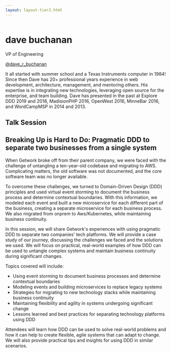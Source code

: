 ```yaml
---
layout: layout-tier2.html
---
```

<div class="container section featured-speaker">
   <div class="row">
     <div class="col-xs-12 col-sm-2 new-img-container">
       <img class="new-speaker-page-img dave-buchanan" />
       </div>
     <div class="col-xs-12 col-sm-10 copy-container">
       <h1 class="speaker-header">dave buchanan</h1>
       <span class="speaker-subtitle">VP of Engineering</span>
       <p><a class="speaker-handle" href="https://twitter.com/dave_r_buchanan" target="_blank">@dave_r_buchanan</a></p>
       <p>It all started with summer school and a Texas Instruments computer in 1984! Since then Dave has 20+ professional years experience in web development, architecture, management, and mentoring others. His expertise is in integrating new technologies, leveraging open source for the enterprise, and team building. Dave has presented in the past at Explore DDD 2019 and 2018, MadisionPHP 2016, OpenWest 2016, MinneBar 2016, and WordCampMSP in 2014 and 2013.</p>
       <h2>Talk Session</h2>
       <h2 class="gold">Breaking Up is Hard to Do: Pragmatic DDD to separate two businesses from a single system</h2>
       <p>When Getwork broke off from their parent company, we were faced with the challenge of untangling a ten-year-old codebase and migrating to AWS. Complicating matters, the old software was not documented, and the core software team was no longer available.</p>
        <p>To overcome these challenges, we turned to Domain-Driven Design (DDD) principles and used virtual event storming to document the business process and determine contextual boundaries. With this information, we modeled each event and built a new microservice for each different part of the business, creating a separate microservice for each business process. We also migrated from onprem to Aws/Kubernetes, while maintaining business continuity.</p>
        <p>In this session, we will share Getwork's experiences with using pragmatic DDD to separate two companies' tech platforms. We will provide a case study of our journey, discussing the challenges we faced and the solutions we used. We will focus on practical, real-world examples of how DDD can be used to untangle complex systems and maintain business continuity during significant changes.</p>
        <p>Topics covered will include:</p>
        <ul>
            <li>Using event storming to document business processes and determine contextual boundaries</li>
            <li>Modeling events and building microservices to replace legacy systems</li>
            <li>Strategies for migrating to new technology stacks while maintaining business continuity</li>
            <li>Maintaining flexibility and agility in systems undergoing significant change</li>
            <li>Lessons learned and best practices for separating technology platforms using DDD</li>
        </ul>
        <p>Attendees will learn how DDD can be used to solve real-world problems and how it can help to create flexible, agile systems that can adapt to change. We will also provide practical tips and insights for using DDD in similar scenarios.</p>
     </div>
   </div>
 </div>
